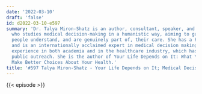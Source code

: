 ```yaml
---
date: '2022-03-10'
draft: 'false'
id: d2022-03-10-e597
summary: 'Dr. Talya Miron-Shatz is an author, consultant, speaker, and researcher,
  who studies medical decision-making in a humanistic way, aiming to guarantee that
  people understand, and are genuinely part of, their care. She has a Ph.D. in psychology
  and is an internationally acclaimed expert in medical decision making, with notable
  experience in both academia and in the healthcare industry, which has led to significant
  public outreach. She is the author of Your Life Depends on It: What You Can Do to
  Make Better Choices About Your Health.'
title: '#597 Talya Miron-Shatz - Your Life Depends on It; Medical Decision-Making'
---
```

{{< episode >}}
